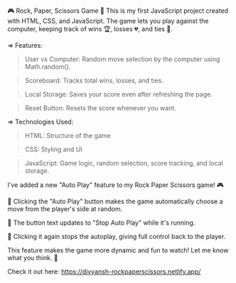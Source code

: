 🎮 Rock, Paper, Scissors Game 🚀
This is my first JavaScript project created with HTML, CSS, and JavaScript. The game lets you play against the computer, keeping track of wins 🏆, losses 💔, and ties 🤝.

=> Features:
> User vs Computer: Random move selection by the computer using Math.random().

> Scoreboard: Tracks total wins, losses, and ties.

> Local Storage: Saves your score even after refreshing the page.

> Reset Button: Resets the score whenever you want.

=> Technologies Used:
> HTML: Structure of the game

> CSS: Styling and UI

> JavaScript​: Game logic, random selection, score tracking, and local storage.

I've added a new "Auto Play" feature to my Rock Paper Scissors game! 🎮 

🔹 Clicking the "Auto Play" button makes the game automatically choose a move from the player's side at random. 

🔹 The button text updates to "Stop Auto Play" while it's running.

🔹 Clicking it again stops the autoplay, giving full control back to the player. 

This feature makes the game more dynamic and fun to watch! Let me know what you think. 🚀 

Check it out here: https://divyansh-rockpaperscissors.netlify.app/

